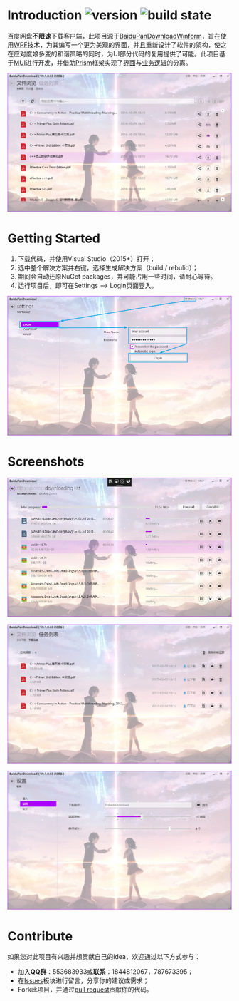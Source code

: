 # Introduction ![version](https://img.shields.io/badge/BaiduPanDownloadWpf-v0.1.0.63-orange.svg) ![build state](https://img.shields.io/badge/build-passing-brightgreen.svg) 
百度网盘**不限速**下载客户端，此项目源于[BaiduPanDownloadWinform](https://github.com/ResourceHunter/BaiduPanDownloadWinform)，旨在使用[WPF](https://msdn.microsoft.com/en-us/library/mt149842.aspx)技术，为其编写一个更为美观的界面，并且重新设计了软件的架构，使之在应对度娘多变的和谐策略的同时，为UI部分代码的复用提供了可能。此项目基于[MUI](https://github.com/firstfloorsoftware/mui)进行开发，并借助[Prism](https://github.com/PrismLibrary/Prism)框架实现了[界面](https://github.com/ResourceHunter/BaiduPanDownloadWpf/tree/master/BaiduPanDownloadWpf)与[业务逻辑](https://github.com/ResourceHunter/BaiduPanDownloadWpf/tree/master/BaiduPanDownloadWpf.Core)的分离。

![preview](/docs/images/preview.png)

# Getting Started
1. 下载代码，并使用Visual Studio（2015+）打开；
2. 选中整个解决方案并右键，选择生成解决方案（build / rebulid）；
3. 期间会自动还原NuGet packages，并可能占用一些时间，请耐心等待。
4. 运行项目后，即可在Settings --> Login页面登入。

![login illustration](/docs/images/login_page.png)

# Screenshots

![downloading page](/docs/images/downloading_page.jpg)

![downloaded page](/docs/images/downloaded_page.png)

![configure page](/docs/images/configure_page.png)

# Contribute
如果您对此项目有兴趣并想贡献自己的idea，欢迎通过以下方式参与：
- 加入**QQ群**：553683933或**联系**：1844812067，787673395；
- 在[Issues](https://github.com/ResourceHunter/BaiduPanDownloadWpf/issues)板块进行留言，分享你的建议或需求；
- Fork此项目，并通过[pull request](https://github.com/ResourceHunter/BaiduPanDownloadWpf/pulls)贡献你的代码。
